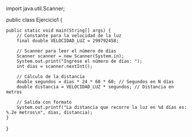 import java.util.Scanner;

public class Ejercicio1 {

    public static void main(String[] args) {
        // Constante para la velocidad de la luz
        final double VELOCIDAD_LUZ = 299792458;

        // Scanner para leer el número de días
        Scanner scanner = new Scanner(System.in);
        System.out.print("Ingrese el número de días: ");
        int dias = scanner.nextInt();

        // Cálculo de la distancia
        double segundos = dias * 24 * 60 * 60; // Segundos en N días
        double distancia = VELOCIDAD_LUZ * segundos; // Distancia en metros

        // Salida con formato
        System.out.printf("La distancia que recorre la luz en %d días es: %.2e metros\n", dias, distancia);
    }
}
